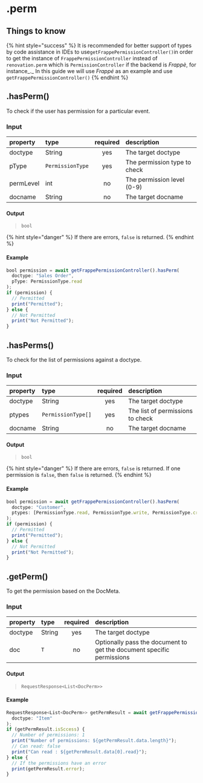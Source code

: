 # .perm

## Things to know

{% hint style="success" %}
It is recommended for better support of types by code assistance in IDEs to use`getFrappePermissionController()`in order to get the instance of `FrappePermissionController` instead of `renovation.perm` which is `PermissionController` if the backend is _Frappè_, for instance_._ In this guide we will use _Frappé_ as an example and use `getFrappePermissionController()`
{% endhint %}

## .hasPerm\(\)

To check if the user has permission for a particular event.

### Input

| property | type | required | description |
| :--- | :--- | :---: | :--- |
| doctype | String | yes | The target doctype |
| pType | `PermissionType` | yes | The permission type to check |
| permLevel | int | no | The permission level \(0-9\) |
| docname | String | no | The target docname |

#### Output

> `bool`

{% hint style="danger" %}
If there are errors, `false` is returned.
{% endhint %}

#### Example

```javascript
bool permission = await getFrappePermissionController().hasPerm(
  doctype: "Sales Order",
  pType: PermissionType.read
);
if (permission) {
  // Permitted
  print("Permitted");
} else {
  // Not Permitted
  print("Not Permitted");
}
```

## .hasPerms\(\)

To check for the list of permissions against a doctype.

### Input

| property | type | required | description |
| :--- | :--- | :---: | :--- |
| doctype | String | yes | The target doctype |
| ptypes | `PermissionType[]` | yes | The list of permissions to check |
| docname | String | no | The target docname |

#### Output

> `bool`

{% hint style="danger" %}
If there are errors, `false` is returned. If one permission is `false`, then `false` is returned.
{% endhint %}

#### Example

```javascript
bool permission = await getFrappePermissionController().hasPerm(
  doctype: "Customer",
  ptypes: [PermissionType.read, PermissionType.write, PermissionType.create]
);
if (permission) {
  // Permitted
  print("Permitted");
} else {
  // Not Permitted
  print("Not Permitted");
}
```

## .getPerm\(\)

To get the permission based on the DocMeta.

### Input

| property | type | required | description |
| :--- | :--- | :---: | :--- |
| doctype | String | yes | The target doctype |
| doc | `T` | no | Optionally pass the document to get the document specific permissions |

#### Output

> `RequestResponse<List<DocPerm>>`

#### Example

```javascript
RequestResponse<List<DocPerm>> getPermResult = await getFrappePermissionController().getPerm(
  doctype: "Item"
);
if (getPermResult.isSccess) {
  // Number of permissions: 1
  print("Number of permissions: ${getPermResult.data.length}");
  // Can read: false
  print("Can read : ${getPermResult.data[0].read}");
} else {
  // If the permissions have an error
  print(getPermResult.error);
}
```

